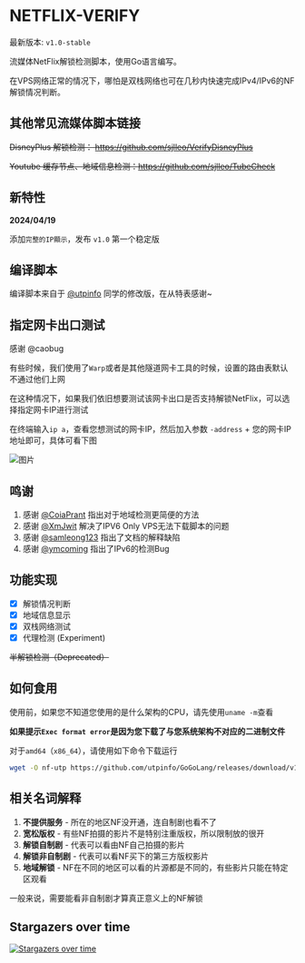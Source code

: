 # NETFLIX-VERIFY

最新版本: `v1.0-stable`

流媒体NetFlix解锁检测脚本，使用Go语言编写。

在VPS网络正常的情况下，哪怕是双栈网络也可在几秒内快速完成IPv4/IPv6的NF解锁情况判断。

## 其他常见流媒体脚本链接
~~DisneyPlus 解锁检测： https://github.com/sjlleo/VerifyDisneyPlus~~

~~Youtube 缓存节点、地域信息检测：https://github.com/sjlleo/TubeCheck~~

## 新特性

**2024/04/19**

添加`完整的IP顯示`，发布 `v1.0` 第一个稳定版

## 编译脚本

编译脚本来自于 [@utpinfo](https://github.com/utpinfo) 同学的修改版，在从特表感谢~

## 指定网卡出口测试

感谢 @caobug

有些时候，我们使用了`Warp`或者是其他隧道网卡工具的时候，设置的路由表默认不通过他们上网

在这种情况下，如果我们依旧想要测试该网卡出口是否支持解锁NetFlix，可以选择指定网卡IP进行测试

在终端输入`ip a`，查看您想测试的网卡IP，然后加入参数 `-address` + 您的网卡IP地址即可，具体可看下图

![图片](https://user-images.githubusercontent.com/13616352/169537511-8a10c9d2-3f4c-438a-b20a-8e5e31464259.png)


## 鸣谢

1. 感谢 [@CoiaPrant](https://github.com/CoiaPrant) 指出对于地域检测更简便的方法
2. 感谢 [@XmJwit](https://github.com/XmJwit) 解决了IPV6 Only VPS无法下载脚本的问题
3. 感谢 [@samleong123](https://github.com/samleong123) 指出了文档的解释缺陷
4. 感谢 [@ymcoming](https://github.com/ymcoming) 指出了IPv6的检测Bug

## 功能实现

- [X] 解锁情况判断
- [X] 地域信息显示
- [X] 双栈网络测试
- [X] 代理检测 (Experiment)

~~半解锁检测（Deprecated）~~

## 如何食用

使用前，如果您不知道您使用的是什么架构的CPU，请先使用`uname -m`查看

**如果提示`Exec format error`是因为您下载了与您系统架构不对应的二进制文件**

对于`amd64`（`x86_64`），请使用如下命令下载运行
```bash
wget -O nf-utp https://github.com/utpinfo/GoGoLang/releases/download/v1.0.0/nf && chmod +x nf && ./nf
```

## 相关名词解释

1. **不提供服务** - 所在的地区NF没开通，连自制剧也看不了
2. **宽松版权** - 有些NF拍摄的影片不是特别注重版权，所以限制放的很开
3. **解锁自制剧** - 代表可以看由NF自己拍摄的影片
4. **解锁非自制剧** - 代表可以看NF买下的第三方版权影片
5. **地域解锁** - NF在不同的地区可以看的片源都是不同的，有些影片只能在特定区观看

一般来说，需要能看非自制剧才算真正意义上的NF解锁
## Stargazers over time

[![Stargazers over time](https://starchart.cc/sjlleo/netflix-verify.svg)](https://starchart.cc/sjlleo/netflix-verify)

